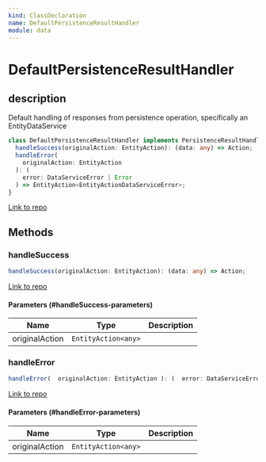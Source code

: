 ```yaml
---
kind: ClassDeclaration
name: DefaultPersistenceResultHandler
module: data
---
```


# DefaultPersistenceResultHandler

## description

Default handling of responses from persistence operation,
specifically an EntityDataService

```ts
class DefaultPersistenceResultHandler implements PersistenceResultHandler {
  handleSuccess(originalAction: EntityAction): (data: any) => Action;
  handleError(
    originalAction: EntityAction
  ): (
    error: DataServiceError | Error
  ) => EntityAction<EntityActionDataServiceError>;
}
```

[Link to repo](https://github.com/ngrx/platform/blob/master/modules/data/src/dataservices/persistence-result-handler.service.ts#L32-L72)

## Methods

### handleSuccess

```ts
handleSuccess(originalAction: EntityAction): (data: any) => Action;
```

[Link to repo](https://github.com/ngrx/platform/blob/master/modules/data/src/dataservices/persistence-result-handler.service.ts#L41-L48)

#### Parameters (#handleSuccess-parameters)

| Name           | Type                | Description |
| -------------- | ------------------- | ----------- |
| originalAction | `EntityAction<any>` |             |

### handleError

```ts
handleError(  originalAction: EntityAction ): (  error: DataServiceError | Error ) => EntityAction<EntityActionDataServiceError>;
```

[Link to repo](https://github.com/ngrx/platform/blob/master/modules/data/src/dataservices/persistence-result-handler.service.ts#L51-L71)

#### Parameters (#handleError-parameters)

| Name           | Type                | Description |
| -------------- | ------------------- | ----------- |
| originalAction | `EntityAction<any>` |             |
